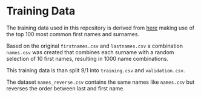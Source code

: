 # Training Data
The training data used in this repository is derived from [here](https://github.com/fivethirtyeight/data/tree/master/most-common-name
) making use of the top 100 most common first names and surnames.

Based on the original `firstnames.csv` and `lastnames.csv` a combination `names.csv`
was created that combines each surname with a random selection of 10 first names,
resulting in 1000 name combinations.

This training data is than split 9/1 into `training.csv` and `validation.csv`.

The dataset `names_reverse.csv` contains the same names like `names.csv` but reverses
the order between last and first name.
